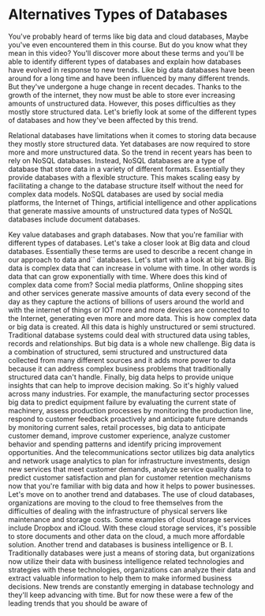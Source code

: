 # Alternatives Types of Databases

You've probably heard of terms like big data and cloud databases, Maybe you've even encountered them in this course. But do you know what they mean in this video? You'll discover more about these terms and you'll be able to identify different types of databases and explain how databases have evolved in response to new trends. Like big data databases have been around for a long time and have been influenced by many different trends. But they've undergone a huge change in recent decades. Thanks to the growth of the internet, they now must be able to store ever  increasing amounts of unstructured data. However, this poses difficulties as they mostly store structured data. Let's briefly look at some of the different types of databases and how they've been affected by this trend. 

Relational databases have limitations when it comes to storing data because they mostly store structured data. Yet databases are now required to store more and more unstructured data. So the trend in recent years has been to rely on NoSQL databases. Instead, NoSQL databases are a type of database that store data in a variety of different formats. Essentially they provide databases with a flexible structure. This makes scaling easy by facilitating a change to the database structure itself without the need for complex data models. NoSQL databases are used by social media platforms, the Internet of Things, artificial intelligence and other applications that generate massive amounts of unstructured data types of NoSQL databases include document databases. 

Key value databases and graph databases. Now that you're familiar with
different types of databases. Let's take a closer look at Big data and
cloud databases. Essentially these terms
are used to describe a recent change in our approach to data and``
databases. Let's start with a look at big data. Big data is complex data that can
increase in volume with time. In other words is data that can
grow exponentially with time. Where does this kind of
complex data come from? Social media platforms, Online shopping
sites and other services generate massive amounts of data every second of the day
as they capture the actions of billions of users around the world and with the
internet of things or IOT more and more devices are connected to the Internet,
generating even more and more data. This is how complex data or
big data is created. All this data is highly unstructured or
semi structured. Traditional database systems could deal
with structured data using tables, records and relationships. But big data is a whole new challenge. Big data is a combination of structured,
semi structured and unstructured data collected
from many different sources and it adds more power to data because it can
address complex business problems that traditionally structured
data can't handle. Finally, big data helps to provide
unique insights that can help to improve decision making. So it's highly valued
across many industries. For example, the manufacturing sector
processes big data to predict equipment failure by evaluating the current state
of machinery, assess production processes by monitoring the production line, respond
to customer feedback proactively and anticipate future demands by monitoring
current sales, retail processes, big data to anticipate customer demand,
improve customer experience, analyze customer behavior and
spending patterns and identify pricing
improvement opportunities. And the telecommunications sector
utilizes big data analytics and network usage analytics to plan for
infrastructure investments, design new services that meet customer
demands, analyze service quality data to predict customer satisfaction and plan for
customer retention mechanisms now that you're familiar with big data and
how it helps to power businesses. Let's move on to another trend and
databases. The use of cloud databases, organizations
are moving to the cloud to free themselves from the difficulties of
dealing with the infrastructure of physical servers like maintenance and
storage costs. Some examples of cloud storage
services include Dropbox and iCloud. With these cloud storage services,
it's possible to store documents and other data on the cloud,
a much more affordable solution. Another trend and
databases is business intelligence or B. I. Traditionally databases were just a means
of storing data, but organizations now utilize their data with business
intelligence related technologies and strategies with these technologies,
organizations can analyze their data and extract valuable information to help them
to make informed business decisions. New trends are constantly emerging
in database technology and they'll keep advancing with time. But for now these were a few of the
leading trends that you should be aware of